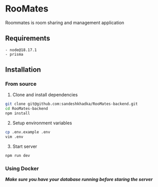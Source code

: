 # RooMates
Roommates is room sharing and management application

## Requirements
    - node@18.17.1 
    - prisma

## Installation

### From source
1. Clone and install dependencies
```bash
git clone git@github.com:sandeshkhadka/RooMates-backend.git
cd RooMates-backend
npm install
```
2. Setup environment variables
```bash
cp .env.example .env
vim .env
```
3. Start server
```bash
npm run dev
```

### Using Docker

***Make sure you have your database running before staring the server***

